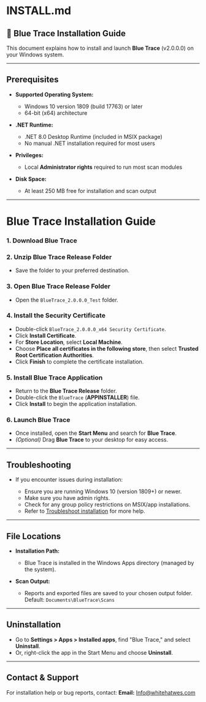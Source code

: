 # INSTALL.md

## 🚀 Blue Trace Installation Guide

This document explains how to install and launch **Blue Trace** (v2.0.0.0) on your Windows system.

---

## Prerequisites

* **Supported Operating System:**

  * Windows 10 version 1809 (build 17763) or later
  * 64-bit (x64) architecture

* **.NET Runtime:**

  * .NET 8.0 Desktop Runtime (included in MSIX package)
  * No manual .NET installation required for most users

* **Privileges:**

  * Local **Administrator rights** required to run most scan modules

* **Disk Space:**

  * At least 250 MB free for installation and scan output

---



# Blue Trace Installation Guide

### **1. Download Blue Trace**

### **2. Unzip Blue Trace Release Folder**

- Save the folder to your preferred destination.

### **3. Open Blue Trace Release Folder**

- Open the `BlueTrace_2.0.0.0_Test` folder.

### **4. Install the Security Certificate**

- Double-click `BlueTrace_2.0.0.0_x64 Security Certificate`.
- Click **Install Certificate**.
- For **Store Location**, select **Local Machine**.
- Choose **Place all certificates in the following store**, then select **Trusted Root Certification Authorities**.
- Click **Finish** to complete the certificate installation.

### **5. Install Blue Trace Application**

- Return to the **Blue Trace Release** folder.
- Double-click the `BlueTrace` (**APPINSTALLER**) file.
- Click **Install** to begin the application installation.

### **6. Launch Blue Trace**

- Once installed, open the **Start Menu** and search for **Blue Trace**.
- *(Optional)* Drag **Blue Trace** to your desktop for easy access.

---

## Troubleshooting

* If you encounter issues during installation:

  * Ensure you are running Windows 10 (version 1809+) or newer.
  * Make sure you have admin rights.
  * Check for any group policy restrictions on MSIX/app installations.
  * Refer to [Troubleshoot installation](https://docs.microsoft.com/en-us/windows/msix/app-installer/troubleshoot-app-installer) for more help.

---

## File Locations

* **Installation Path:**

  * Blue Trace is installed in the Windows Apps directory (managed by the system).
* **Scan Output:**

  * Reports and exported files are saved to your chosen output folder. Default: `Documents\BlueTrace\Scans`

---

## Uninstallation

* Go to **Settings > Apps > Installed apps**, find "Blue Trace," and select **Uninstall**.
* Or, right-click the app in the Start Menu and choose **Uninstall**.

---

## Contact & Support

For installation help or bug reports, contact:
**Email:** [Info@whitehatwes.com](mailto:Info@whitehatwes.com)
